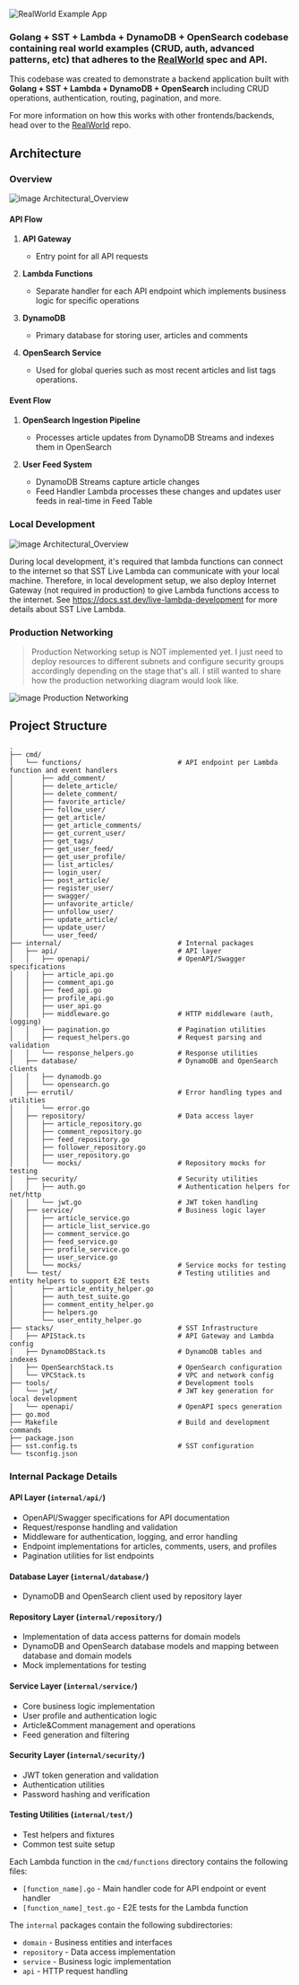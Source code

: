 ![RealWorld Example App](https://raw.githubusercontent.com/gothinkster/realworld-starter-kit/refs/heads/master/logo.png)

### Golang + SST + Lambda + DynamoDB + OpenSearch codebase containing real world examples (CRUD, auth, advanced patterns, etc) that adheres to the [RealWorld](https://github.com/gothinkster/realworld) spec and API.

This codebase was created to demonstrate a backend application built with **Golang + SST + Lambda + DynamoDB + OpenSearch** including CRUD operations, authentication, routing, pagination, and more.

For more information on how this works with other frontends/backends, head over to the [RealWorld](https://github.com/gothinkster/realworld) repo.

## Architecture

### Overview
![image Architectural_Overview](./docs/architectural_overview.png)

#### API Flow
1. **API Gateway**
   - Entry point for all API requests

2. **Lambda Functions**
   - Separate handler for each API endpoint which implements business logic for specific operations

3. **DynamoDB**
   - Primary database for storing user, articles and comments

4. **OpenSearch Service**
   - Used for global queries such as most recent articles and list tags operations.

#### Event Flow
1. **OpenSearch Ingestion Pipeline**
   - Processes article updates from DynamoDB Streams and indexes them in OpenSearch

2. **User Feed System**
   - DynamoDB Streams capture article changes
   - Feed Handler Lambda processes these changes and updates user feeds in real-time in Feed Table


### Local Development

![image Architectural_Overview](./docs/local_development_networking.png)

During local development, it's required that lambda functions can connect to the internet 
so that SST Live Lambda can communicate with your local machine. 
Therefore, in local development setup, we also deploy Internet Gateway (not required in production) to give Lambda functions access to the internet.
See https://docs.sst.dev/live-lambda-development for more details about SST Live Lambda.

### Production Networking

> Production Networking setup is NOT implemented yet. 
> I just need to deploy resources to different subnets and configure security groups accordingly depending on the stage that's all.
> I still wanted to share how the production networking diagram would look like.

![image Production Networking](./docs/production_networking.png)

## Project Structure

```
.
├── cmd/                                  
│   └── functions/                        # API endpoint per Lambda function and event handlers
│       ├── add_comment/                  
│       ├── delete_article/               
│       ├── delete_comment/               
│       ├── favorite_article/             
│       ├── follow_user/                  
│       ├── get_article/                  
│       ├── get_article_comments/         
│       ├── get_current_user/             
│       ├── get_tags/                     
│       ├── get_user_feed/                
│       ├── get_user_profile/             
│       ├── list_articles/                
│       ├── login_user/                   
│       ├── post_article/                 
│       ├── register_user/                
│       ├── swagger/                      
│       ├── unfavorite_article/           
│       ├── unfollow_user/                
│       ├── update_article/               
│       ├── update_user/                  
│       └── user_feed/                    
├── internal/                             # Internal packages
│   ├── api/                              # API layer
│   │   ├── openapi/                      # OpenAPI/Swagger specifications
│   │   ├── article_api.go                
│   │   ├── comment_api.go                
│   │   ├── feed_api.go                   
│   │   ├── profile_api.go                
│   │   ├── user_api.go                   
│   │   ├── middleware.go                 # HTTP middleware (auth, logging)
│   │   ├── pagination.go                 # Pagination utilities
│   │   ├── request_helpers.go            # Request parsing and validation
│   │   └── response_helpers.go           # Response utilities
│   ├── database/                         # DynamoDB and OpenSearch clients
│   │   ├── dynamodb.go                   
│   │   └── opensearch.go                 
│   ├── errutil/                          # Error handling types and utilities
│   │   └── error.go                      
│   ├── repository/                       # Data access layer
│   │   ├── article_repository.go         
│   │   ├── comment_repository.go         
│   │   ├── feed_repository.go            
│   │   ├── follower_repository.go        
│   │   ├── user_repository.go            
│   │   └── mocks/                        # Repository mocks for testing
│   ├── security/                         # Security utilities
│   │   ├── auth.go                       # Authentication helpers for net/http
│   │   └── jwt.go                        # JWT token handling
│   ├── service/                          # Business logic layer
│   │   ├── article_service.go            
│   │   ├── article_list_service.go       
│   │   ├── comment_service.go            
│   │   ├── feed_service.go               
│   │   ├── profile_service.go            
│   │   ├── user_service.go               
│   │   └── mocks/                        # Service mocks for testing
│   └── test/                             # Testing utilities and entity helpers to support E2E tests
│       ├── article_entity_helper.go      
│       ├── auth_test_suite.go            
│       ├── comment_entity_helper.go      
│       ├── helpers.go                    
│       └── user_entity_helper.go         
├── stacks/                               # SST Infrastructure
│   ├── APIStack.ts                       # API Gateway and Lambda config
│   ├── DynamoDBStack.ts                  # DynamoDB tables and indexes
│   ├── OpenSearchStack.ts                # OpenSearch configuration
│   └── VPCStack.ts                       # VPC and network config
├── tools/                                # Development tools
│   └── jwt/                              # JWT key generation for local development
│   └── openapi/                          # OpenAPI specs generation
├── go.mod                                
├── Makefile                              # Build and development commands
├── package.json                          
├── sst.config.ts                         # SST configuration
└── tsconfig.json                         
```

### Internal Package Details

#### API Layer (`internal/api/`)
- OpenAPI/Swagger specifications for API documentation
- Request/response handling and validation
- Middleware for authentication, logging, and error handling
- Endpoint implementations for articles, comments, users, and profiles
- Pagination utilities for list endpoints

#### Database Layer (`internal/database/`)
- DynamoDB and OpenSearch client used by repository layer

#### Repository Layer (`internal/repository/`)
- Implementation of data access patterns for domain models
- DynamoDB and OpenSearch database models and mapping between database and domain models
- Mock implementations for testing

#### Service Layer (`internal/service/`)
- Core business logic implementation
- User profile and authentication logic
- Article&Comment management and operations
- Feed generation and filtering

#### Security Layer (`internal/security/`)
- JWT token generation and validation
- Authentication utilities
- Password hashing and verification

#### Testing Utilities (`internal/test/`)
- Test helpers and fixtures
- Common test suite setup

Each Lambda function in the `cmd/functions` directory contains the following files:
- `[function_name].go` - Main handler code for API endpoint or event handler
- `[function_name]_test.go` - E2E tests for the Lambda function

The `internal` packages contain the following subdirectories:
- `domain` - Business entities and interfaces
- `repository` - Data access implementation
- `service` - Business logic implementation
- `api` - HTTP request handling
